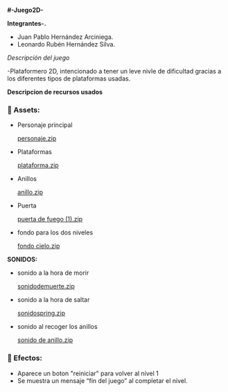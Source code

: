 **#-Juego2D-**

**Integrantes-.** 
- Juan Pablo Hernández Arciniega.
- Leonardo Rubén Hernández Silva.

*Descripción del juego*  

   -Plataformero 2D, intencionado a tener un leve nivle de dificultad gracias a los diferentes tipos de plataformas usadas.





**Descripcion de recursos usados**

### 🎨 Assets:

- Personaje principal
  
  [personaje.zip](https://github.com/user-attachments/files/21049092/personaje.zip)
- Plataformas
  
  [plataforma.zip](https://github.com/user-attachments/files/21049101/plataforma.zip)

- Anillos
  
  [anillo.zip](https://github.com/user-attachments/files/21049108/anillo.zip)

- Puerta
  
  [puerta de fuego (1).zip](https://github.com/user-attachments/files/21049117/puerta.de.fuego.1.zip)

- fondo para los dos niveles
  
  [fondo cielo.zip](https://github.com/user-attachments/files/21049050/fondo.cielo.zip)


****SONIDOS:****

- sonido a la hora de morir
  
  [sonidodemuerte.zip](https://github.com/user-attachments/files/21049161/sonidodemuerte.zip)

- sonido a la hora de saltar
  
  [sonidospring.zip](https://github.com/user-attachments/files/21049184/sonidospring.zip)

- sonido al recoger los anillos
  
  [sonido de anillo.zip](https://github.com/user-attachments/files/21049179/sonido.de.anillo.zip)

### 💫 Efectos:
- Aparece un boton "reiniciar" para volver al nivel 1
- Se muestra un mensaje “fin del juego” al completar el nivel.
